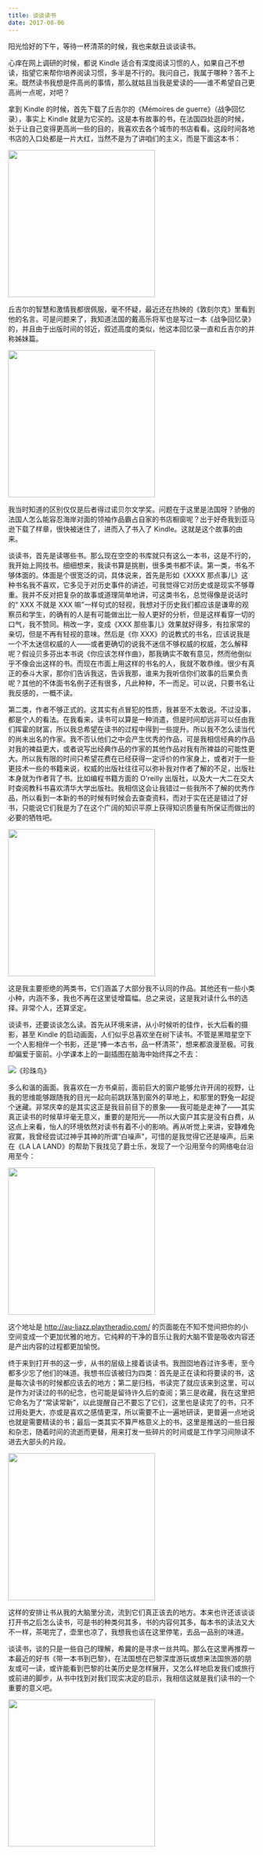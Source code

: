 ```yaml
---
title: 谈谈读书
date: 2017-08-06
---
```


阳光恰好的下午，等待一杯清茶的时候，我也来献丑谈谈读书。

心痒在网上调研的时候，都说 Kindle 适合有深度阅读习惯的人，如果自己不想读，指望它来帮你培养阅读习惯，多半是不行的。我问自己，我属于哪种？答不上来。既然读书我想是件高尚的事情，那么就姑且当我是爱读的——谁不希望自己更高尚一点呢，对吧？

拿到 Kindle 的时候，首先下载了丘吉尔的《Mémoires de guerre》（战争回忆录），事实上 Kindle 就是为它买的。这是本有故事的书，在法国四处逛的时候，处于让自己变得更高尚一些的目的，我喜欢去各个城市的书店看看。这段时间各地书店的入口处都是一片大红，当然不是为了讲咱们的主义，而是下面这本书：

<img width="300" src="https://upload-images.jianshu.io/upload_images/1519739-a43f4293499190f3.jpg?imageMogr2/auto-orient/strip%7CimageView2/2/w/1240">

丘吉尔的智慧和激情我都很佩服，毫不怀疑，最近还在热映的《敦刻尔克》里看到他的名言。可是问题来了，我知道法国的戴高乐将军也是写过一本《战争回忆录》的，并且由于出版时间的邻近，叙述高度的类似，他这本回忆录一直和丘吉尔的并称姊妹篇。

<img width="300" align="center" src="https://upload-images.jianshu.io/upload_images/1519739-f3f181c1988236db.jpg?imageMogr2/auto-orient/strip%7CimageView2/2/w/1240">

我当时知道的区别仅仅是后者得过诺贝尔文学奖。问题在于这里是法国呀？骄傲的法国人怎么能容忍海岸对面的领袖作品霸占自家的书店橱窗呢？出于好奇我到亚马逊下载了样章，很快被迷住了，进而入了书入了 Kindle。这就是这个故事的由来。

谈读书，首先是读哪些书。那么现在空空的书库就只有这么一本书，这是不行的，我开始上网找书。细细想来，我读书算是挑剔，很多类书都不读。第一类，书名不够体面的。体面是个很宽泛的词，具体说来，首先是形如《XXXX 那点事儿》这种书名我不喜欢，它多见于对历史事件的讲述，可我觉得它对历史或是现实不够尊重。我并不反对把复杂的故事或道理简单地讲，可这类书名，总觉得像是说话时的“ XXX 不就是 XXX 嘛”一样句式的轻视，我想对于历史我们都应该是谦卑的观察员和学生，的确有的人是有可能做出比一般人更好的分析，但是这样看穿一切的口气，我不赞同。稍改一字，变成《XXX 那些事儿》效果就好得多，有拉家常的亲切，但是不再有轻视的意味。然后是《你 XXX》的说教式的书名，应该说我是一个不太迷信权威的人——或者更确切的说我不迷信不够权威的权威，怎么解释呢？假设贝多芬出本书说《你应该怎样作曲》，那我确实不敢有意见，然而他倒似乎不像会出这样的书。而现在市面上用这样的书名的人，我就不敢恭维。很少有真正的泰斗大家，那你们告诉我这，告诉我那，谁来为我听信你们故事的后果负责呢？其他的不体面书名例子还有很多，凡此种种，不一而足。可以说，只要书名让我反感的，一概不读。

第二类，作者不够正式的。这其实有点冒犯的性质，我甚至不太敢说。不过没事，都是个人的看法。在我看来，读书可以算是一种消遣，但是时间却远非可以任由我们挥霍的财富，所以我总希望在读书的过程中得到一些提升。所以我不怎么读当代的尚未出名的作家。我不否认他们之中会产生优秀的作品，可是我相信经典的作品对我的裨益更大，或者说写出经典作品的作家的其他作品对我有所裨益的可能性更大。所以我有限的时间只希望花费在已经获得一定评价的作家身上，或者对于一些更技术一些的书籍来说，权威的出版社往往可以弥补我对作者了解的不足，出版社本身就为作者背了书。比如编程书籍方面的 O'reilly 出版社，以及大一大二在交大时查阅教科书喜欢清华大学出版社。我相信这会让我错过一些我所不了解的优秀作品，所以看到一本新的书的时候有时候会去查查资料，而对于实在还是错过了好书，只能说它们我是为了在这个广阔的知识平原上获得知识质量有所保证而做出的必要的牺牲吧。

<img width="300" align="center" src="https://upload-images.jianshu.io/upload_images/1519739-eb57cc135b54ae89.jpg?imageMogr2/auto-orient/strip%7CimageView2/2/w/1240">

这是我主要拒绝的两类书，它们涵盖了大部分我不认同的作品。其他还有一些小类小种，内涵不多，我也不再在这里徒增篇幅。总之来说，这是我对读什么书的选择。非常个人，还算坚定。

谈读书，还要谈谈怎么读。首先从环境来讲，从小时候听的佳作，长大后看的摄影，甚至 Kindle 的启动画面，人们似乎总喜欢坐在树下读书。不管是黑暗星空下一个人影相伴一个书影，还是“捧一本古书，品一杯清茶”，想来都浪漫至极。可我却偏爱于窗前。小学课本上的一副插图在脑海中始终挥之不去：

![《珍珠鸟》](https://upload-images.jianshu.io/upload_images/1519739-3b35cceb09662fec.jpg?imageMogr2/auto-orient/strip%7CimageView2/2/w/1240)

多么和谐的画面。我喜欢在一方书桌前，面前巨大的窗户能够允许开阔的视野，让我的思维能够跟随我的目光一起向前跳跃落到窗外的草地上，和那里的野兔一起捉个迷藏。非常庆幸的是其实这正是我目前目下的景象——我可能是走神了——其实真正读书的时候草坪毫无意义，重要的是阳光——所以大窗户其实是没有白费，从这点上来看，怡人的环境依然对读书有着不小的影响。再从听觉上来讲，安静难免寂寞，我曾经尝试过神乎其神的所谓“白噪声”，可惜的是我觉得它还是噪声。后来在《LA LA LAND》的帮助下我找见了爵士乐，发现了一个沿用至今的网络电台沿用至今：

<img width="300" align="center" src="https://upload-images.jianshu.io/upload_images/1519739-43f545f0f977b162.png?imageMogr2/auto-orient/strip%7CimageView2/2/w/1240">

这个地址是 http://au-ljazz.playtheradio.com/ 的页面能在不知不觉间把你的小空间变成一个更加优雅的地方。它纯粹的干净的音乐让我的大脑不管是吸收内容还是产出内容的过程都更加愉悦。

终于来到打开书的这一步，从书的层级上接着谈读书。我囫囵地吞过许多枣，至今都多少忘了他们的味道。我想书应该被归为四类：首先是正在读和将要读的书，这是每次读书的时候都应该去的地方；第二是归档，书读完了就应该来到这里，可以是作为对读过的书的纪念，也可能是留待许久后的查阅；第三是收藏，我在这里把它命名为了“常读常新”，以此提醒自己不要忘了它们，这里也是读完了的书，只不过用处更大，亦或是喜欢之感情更深，所以需要不止一遍地研读，更普遍一点地说也就是需要精读的书；最后一类其实不算严格意义上的书，这里是推送的一些日报和杂志，随着时间的流逝而更替，用来打发一些碎片的时间或是工作学习间隙读不进去大部头的片段。

<img width="300" align="center" src="https://upload-images.jianshu.io/upload_images/1519739-c61c4583a7aacec4.png?imageMogr2/auto-orient/strip%7CimageView2/2/w/1240">

这样的安排让书从我的大脑里分流，流到它们真正该去的地方。本来也许还该谈谈打开书之后怎么读书，可是书的种类何其多，书的内容何其多，每本书的读法又大不一样，茶喝完了，壶里也凉了，我想我也该在这里停笔，去品一品别的味道。

谈读书，谈的只是一些自己的理解，希冀的是寻求一丝共鸣。那么在这里再推荐一本最近的好书《带一本书到巴黎》，在法国想在巴黎深度游玩或想来法国旅游的朋友或可一读，或许能看到巴黎的壮美历史是怎样展开，又怎么样地启发我们或旅行或前进的脚步，从书中找到对我们现实决定的启示，我相信这就是我们读书的一个重要的意义吧。

<img width="300" align="center" src="https://upload-images.jianshu.io/upload_images/1519739-70f5d1c04b73b319.png?imageMogr2/auto-orient/strip%7CimageView2/2/w/1240">



